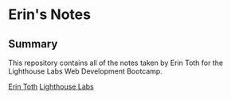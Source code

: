 # Erin's Notes

## Summary
This repository contains all of the notes taken by Erin Toth for the Lighthouse Labs Web Development Bootcamp.

[Erin Toth](https://github.com/erinltoth)
[Lighthouse Labs](http://www.lighthouselabs.ca)